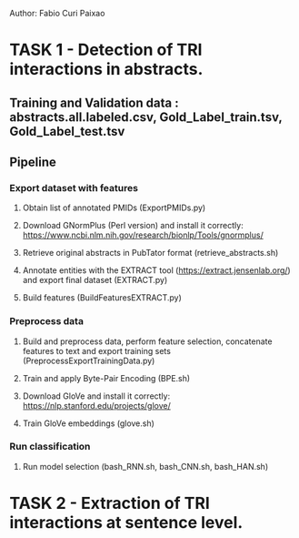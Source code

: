 Author: Fabio Curi Paixao

# TASK 1 - Detection of TRI interactions in abstracts.

## Training and Validation data : abstracts.all.labeled.csv, Gold_Label_train.tsv, Gold_Label_test.tsv

## Pipeline

### Export dataset with features 

1. Obtain list of annotated PMIDs (ExportPMIDs.py)

2. Download GNormPlus (Perl version) and install it correctly: https://www.ncbi.nlm.nih.gov/research/bionlp/Tools/gnormplus/

3. Retrieve original abstracts in PubTator format (retrieve_abstracts.sh)

4. Annotate entities with the EXTRACT tool (https://extract.jensenlab.org/) and export final dataset (EXTRACT.py)

5. Build features (BuildFeaturesEXTRACT.py)


### Preprocess data 

1. Build and preprocess data, perform feature selection, concatenate features to text and export training sets (PreprocessExportTrainingData.py)

2. Train and apply Byte-Pair Encoding (BPE.sh)

3. Download GloVe and install it correctly: https://nlp.stanford.edu/projects/glove/

4. Train GloVe embeddings (glove.sh)


### Run classification

1. Run model selection (bash_RNN.sh, bash_CNN.sh, bash_HAN.sh) 

# TASK 2 - Extraction of TRI interactions at sentence level.
